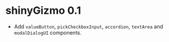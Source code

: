 # shinyGizmo 0.1

* Add `valueButton`, `pickCheckboxInput`, `accordion`, `textArea` and `modalDialogUI` components.
